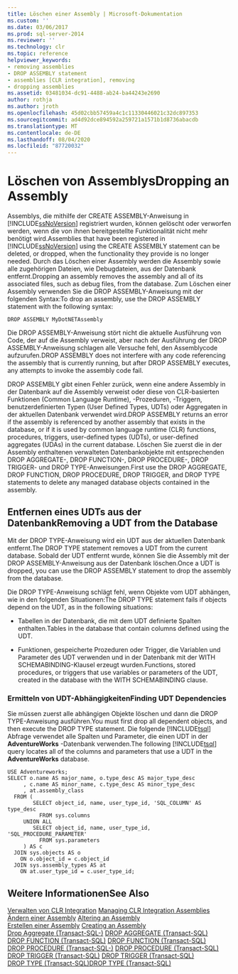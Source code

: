 ```yaml
---
title: Löschen einer Assembly | Microsoft-Dokumentation
ms.custom: ''
ms.date: 03/06/2017
ms.prod: sql-server-2014
ms.reviewer: ''
ms.technology: clr
ms.topic: reference
helpviewer_keywords:
- removing assemblies
- DROP ASSEMBLY statement
- assemblies [CLR integration], removing
- dropping assemblies
ms.assetid: 03481034-dc91-4488-ab24-ba44243e2690
author: rothja
ms.author: jroth
ms.openlocfilehash: 45d02cbb57459a4c1c11330446021c32dc897353
ms.sourcegitcommit: ad4d92dce894592a259721a1571b1d8736abacdb
ms.translationtype: MT
ms.contentlocale: de-DE
ms.lasthandoff: 08/04/2020
ms.locfileid: "87720032"
---
```

# <a name="dropping-an-assembly"></a><span data-ttu-id="57172-102">Löschen von Assemblys</span><span class="sxs-lookup"><span data-stu-id="57172-102">Dropping an Assembly</span></span>
  <span data-ttu-id="57172-103">Assemblys, die mithilfe der CREATE ASSEMBLY-Anweisung in [!INCLUDE[ssNoVersion](../../../includes/ssnoversion-md.md)] registriert wurden, können gelöscht oder verworfen werden, wenn die von ihnen bereitgestellte Funktionalität nicht mehr benötigt wird.</span><span class="sxs-lookup"><span data-stu-id="57172-103">Assemblies that have been registered in [!INCLUDE[ssNoVersion](../../../includes/ssnoversion-md.md)] using the CREATE ASSEMBLY statement can be deleted, or dropped, when the functionality they provide is no longer needed.</span></span> <span data-ttu-id="57172-104">Durch das Löschen einer Assembly werden die Assembly sowie alle zugehörigen Dateien, wie Debugdateien, aus der Datenbank entfernt.</span><span class="sxs-lookup"><span data-stu-id="57172-104">Dropping an assembly removes the assembly and all of its associated files, such as debug files, from the database.</span></span> <span data-ttu-id="57172-105">Zum Löschen einer Assembly verwenden Sie die DROP ASSEMBLY-Anweisung mit der folgenden Syntax:</span><span class="sxs-lookup"><span data-stu-id="57172-105">To drop an assembly, use the DROP ASSEMBLY statement with the following syntax:</span></span>  
  
```  
DROP ASSEMBLY MyDotNETAssembly  
```  
  
 <span data-ttu-id="57172-106">Die DROP ASSEMBLY-Anweisung stört nicht die aktuelle Ausführung von Code, der auf die Assembly verweist, aber nach der Ausführung der DROP ASSEMBLY-Anweisung schlagen alle Versuche fehl, den Assemblycode aufzurufen.</span><span class="sxs-lookup"><span data-stu-id="57172-106">DROP ASSEMBLY does not interfere with any code referencing the assembly that is currently running, but after DROP ASSEMBLY executes, any attempts to invoke the assembly code fail.</span></span>  
  
 <span data-ttu-id="57172-107">DROP ASSEMBLY gibt einen Fehler zurück, wenn eine andere Assembly in der Datenbank auf die Assembly verweist oder diese von CLR-basierten Funktionen (Common Language Runtime), -Prozeduren, -Triggern, benutzerdefinierten Typen (User Defined Types, UDTs) oder Aggregaten in der aktuellen Datenbank verwendet wird.</span><span class="sxs-lookup"><span data-stu-id="57172-107">DROP ASSEMBLY returns an error if the assembly is referenced by another assembly that exists in the database, or if it is used by common language runtime (CLR) functions, procedures, triggers, user-defined types (UDTs), or user-defined aggregates (UDAs) in the current database.</span></span> <span data-ttu-id="57172-108">Löschen Sie zuerst die in der Assembly enthaltenen verwalteten Datenbankobjekte mit entsprechenden DROP AGGREGATE-, DROP FUNCTION-, DROP PROCEDURE-, DROP TRIGGER- und DROP TYPE-Anweisungen.</span><span class="sxs-lookup"><span data-stu-id="57172-108">First use the DROP AGGREGATE, DROP FUNCTION, DROP PROCEDURE, DROP TRIGGER, and DROP TYPE statements to delete any managed database objects contained in the assembly.</span></span>  
  
## <a name="removing-a-udt-from-the-database"></a><span data-ttu-id="57172-109">Entfernen eines UDTs aus der Datenbank</span><span class="sxs-lookup"><span data-stu-id="57172-109">Removing a UDT from the Database</span></span>  
 <span data-ttu-id="57172-110">Mit der DROP TYPE-Anweisung wird ein UDT aus der aktuellen Datenbank entfernt.</span><span class="sxs-lookup"><span data-stu-id="57172-110">The DROP TYPE statement removes a UDT from the current database.</span></span> <span data-ttu-id="57172-111">Sobald der UDT entfernt wurde, können Sie die Assembly mit der DROP ASSEMBLY-Anweisung aus der Datenbank löschen.</span><span class="sxs-lookup"><span data-stu-id="57172-111">Once a UDT is dropped, you can use the DROP ASSEMBLY statement to drop the assembly from the database.</span></span>  
  
 <span data-ttu-id="57172-112">Die DROP TYPE-Anweisung schlägt fehl, wenn Objekte vom UDT abhängen, wie in den folgenden Situationen:</span><span class="sxs-lookup"><span data-stu-id="57172-112">The DROP TYPE statement fails if objects depend on the UDT, as in the following situations:</span></span>  
  
-   <span data-ttu-id="57172-113">Tabellen in der Datenbank, die mit dem UDT definierte Spalten enthalten.</span><span class="sxs-lookup"><span data-stu-id="57172-113">Tables in the database that contain columns defined using the UDT.</span></span>  
  
-   <span data-ttu-id="57172-114">Funktionen, gespeicherte Prozeduren oder Trigger, die Variablen und Parameter des UDT verwenden und in der Datenbank mit der WITH SCHEMABINDING-Klausel erzeugt wurden.</span><span class="sxs-lookup"><span data-stu-id="57172-114">Functions, stored procedures, or triggers that use variables or parameters of the UDT, created in the database with the WITH SCHEMABINDING clause.</span></span>  
  
### <a name="finding-udt-dependencies"></a><span data-ttu-id="57172-115">Ermitteln von UDT-Abhängigkeiten</span><span class="sxs-lookup"><span data-stu-id="57172-115">Finding UDT Dependencies</span></span>  
 <span data-ttu-id="57172-116">Sie müssen zuerst alle abhängigen Objekte löschen und dann die DROP TYPE-Anweisung ausführen.</span><span class="sxs-lookup"><span data-stu-id="57172-116">You must first drop all dependent objects, and then execute the DROP TYPE statement.</span></span> <span data-ttu-id="57172-117">Die folgende [!INCLUDE[tsql](../../../includes/tsql-md.md)] Abfrage verwendet alle Spalten und Parameter, die einen UDT in der **AdventureWorks** -Datenbank verwenden.</span><span class="sxs-lookup"><span data-stu-id="57172-117">The following [!INCLUDE[tsql](../../../includes/tsql-md.md)] query locates all of the columns and parameters that use a UDT in the **AdventureWorks** database.</span></span>  
  
```  
USE Adventureworks;  
SELECT o.name AS major_name, o.type_desc AS major_type_desc  
     , c.name AS minor_name, c.type_desc AS minor_type_desc  
     , at.assembly_class  
  FROM (  
        SELECT object_id, name, user_type_id, 'SQL_COLUMN' AS type_desc  
          FROM sys.columns  
     UNION ALL  
        SELECT object_id, name, user_type_id, 'SQL_PROCEDURE_PARAMETER'  
          FROM sys.parameters  
     ) AS c  
  JOIN sys.objects AS o  
    ON o.object_id = c.object_id  
  JOIN sys.assembly_types AS at  
    ON at.user_type_id = c.user_type_id;   
```  
  
## <a name="see-also"></a><span data-ttu-id="57172-118">Weitere Informationen</span><span class="sxs-lookup"><span data-stu-id="57172-118">See Also</span></span>  
 <span data-ttu-id="57172-119">[Verwalten von CLR Integration](managing-clr-integration-assemblies.md) </span><span class="sxs-lookup"><span data-stu-id="57172-119">[Managing CLR Integration Assemblies](managing-clr-integration-assemblies.md) </span></span>  
 <span data-ttu-id="57172-120">[Ändern einer Assembly](altering-an-assembly.md) </span><span class="sxs-lookup"><span data-stu-id="57172-120">[Altering an Assembly](altering-an-assembly.md) </span></span>  
 <span data-ttu-id="57172-121">[Erstellen einer Assembly](creating-an-assembly.md) </span><span class="sxs-lookup"><span data-stu-id="57172-121">[Creating an Assembly](creating-an-assembly.md) </span></span>  
 <span data-ttu-id="57172-122">[Drop Aggregate &#40;Transact-SQL-&#41;](/sql/t-sql/statements/drop-aggregate-transact-sql) </span><span class="sxs-lookup"><span data-stu-id="57172-122">[DROP AGGREGATE &#40;Transact-SQL&#41;](/sql/t-sql/statements/drop-aggregate-transact-sql) </span></span>  
 <span data-ttu-id="57172-123">[DROP FUNCTION &#40;Transact-SQL&#41;](/sql/t-sql/statements/drop-function-transact-sql) </span><span class="sxs-lookup"><span data-stu-id="57172-123">[DROP FUNCTION &#40;Transact-SQL&#41;](/sql/t-sql/statements/drop-function-transact-sql) </span></span>  
 <span data-ttu-id="57172-124">[DROP PROCEDURE &#40;Transact-SQL-&#41;](/sql/t-sql/statements/drop-procedure-transact-sql) </span><span class="sxs-lookup"><span data-stu-id="57172-124">[DROP PROCEDURE &#40;Transact-SQL&#41;](/sql/t-sql/statements/drop-procedure-transact-sql) </span></span>  
 <span data-ttu-id="57172-125">[DROP TRIGGER &#40;Transact-SQL&#41;](/sql/t-sql/statements/drop-trigger-transact-sql) </span><span class="sxs-lookup"><span data-stu-id="57172-125">[DROP TRIGGER &#40;Transact-SQL&#41;](/sql/t-sql/statements/drop-trigger-transact-sql) </span></span>  
 [<span data-ttu-id="57172-126">DROP TYPE &#40;Transact-SQL&#41;</span><span class="sxs-lookup"><span data-stu-id="57172-126">DROP TYPE &#40;Transact-SQL&#41;</span></span>](/sql/t-sql/statements/drop-type-transact-sql)  
  
  

